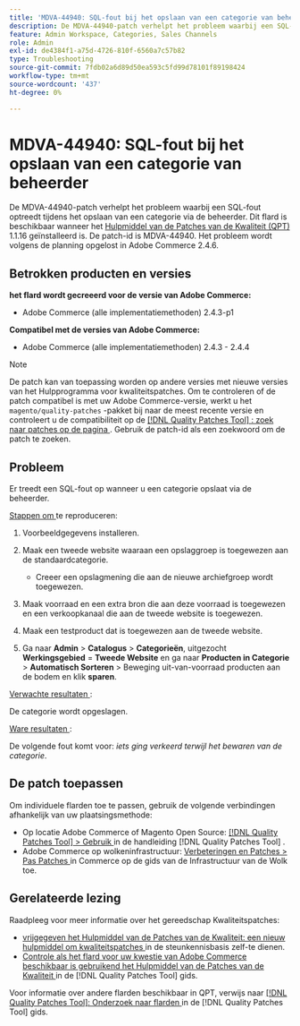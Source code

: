 ```yaml
---
title: 'MDVA-44940: SQL-fout bij het opslaan van een categorie van beheerder'
description: De MDVA-44940-patch verhelpt het probleem waarbij een SQL-fout optreedt tijdens het opslaan van een categorie via de beheerder. Deze patch is beschikbaar wanneer [Quality Patches Tool (QPT)] (https://experienceleague.adobe.com/en/docs/commerce-operations/tools/quality-patches-tool/quality-patches-tool-to-self-serve-quality-patches) 1.1.16 is geïnstalleerd. De patch-id is MDVA-44940. Het probleem wordt volgens de planning opgelost in Adobe Commerce 2.4.6.
feature: Admin Workspace, Categories, Sales Channels
role: Admin
exl-id: de4384f1-a75d-4726-810f-6560a7c57b82
type: Troubleshooting
source-git-commit: 7fdb02a6d89d50ea593c5fd99d78101f89198424
workflow-type: tm+mt
source-wordcount: '437'
ht-degree: 0%

---
```


# MDVA-44940: SQL-fout bij het opslaan van een categorie van beheerder

De MDVA-44940-patch verhelpt het probleem waarbij een SQL-fout optreedt tijdens het opslaan van een categorie via de beheerder. Dit flard is beschikbaar wanneer het [ Hulpmiddel van de Patches van de Kwaliteit (QPT) ](https://experienceleague.adobe.com/en/docs/commerce-operations/tools/quality-patches-tool/quality-patches-tool-to-self-serve-quality-patches) 1.1.16 geïnstalleerd is. De patch-id is MDVA-44940. Het probleem wordt volgens de planning opgelost in Adobe Commerce 2.4.6.

## Betrokken producten en versies

**het flard wordt gecreeerd voor de versie van Adobe Commerce:**

* Adobe Commerce (alle implementatiemethoden) 2.4.3-p1

**Compatibel met de versies van Adobe Commerce:**

* Adobe Commerce (alle implementatiemethoden) 2.4.3 - 2.4.4

>[!NOTE]
>
>De patch kan van toepassing worden op andere versies met nieuwe versies van het Hulpprogramma voor kwaliteitspatches. Om te controleren of de patch compatibel is met uw Adobe Commerce-versie, werkt u het `magento/quality-patches` -pakket bij naar de meest recente versie en controleert u de compatibiliteit op de [[!DNL Quality Patches Tool] : zoek naar patches op de pagina ](https://experienceleague.adobe.com/en/docs/commerce-operations/tools/quality-patches-tool/quality-patches-tool-to-self-serve-quality-patches) . Gebruik de patch-id als een zoekwoord om de patch te zoeken.

## Probleem

Er treedt een SQL-fout op wanneer u een categorie opslaat via de beheerder.

<u> Stappen om </u> te reproduceren:

1. Voorbeeldgegevens installeren.
1. Maak een tweede website waaraan een opslaggroep is toegewezen aan de standaardcategorie.

   * Creeer een opslagmening die aan de nieuwe archiefgroep wordt toegewezen.

1. Maak voorraad en een extra bron die aan deze voorraad is toegewezen en een verkoopkanaal die aan de tweede website is toegewezen.
1. Maak een testproduct dat is toegewezen aan de tweede website.
1. Ga naar **Admin** > **Catalogus** > **Categorieën**, uitgezocht **Werkingsgebied** = **Tweede Website** en ga naar **Producten in Categorie** > **Automatisch Sorteren** > Beweging uit-van-voorraad producten aan de bodem en klik **sparen**.

<u> Verwachte resultaten </u>:

De categorie wordt opgeslagen.

<u> Ware resultaten </u>:

De volgende fout komt voor: *iets ging verkeerd terwijl het bewaren van de categorie*.

## De patch toepassen

Om individuele flarden toe te passen, gebruik de volgende verbindingen afhankelijk van uw plaatsingsmethode:

* Op locatie Adobe Commerce of Magento Open Source: [[!DNL Quality Patches Tool] > Gebruik ](/help/tools/quality-patches-tool/usage.md) in de handleiding [!DNL Quality Patches Tool] .
* Adobe Commerce op wolkeninfrastructuur: [ Verbeteringen en Patches > Pas Patches ](https://experienceleague.adobe.com/docs/commerce-cloud-service/user-guide/develop/upgrade/apply-patches.html) in Commerce op de gids van de Infrastructuur van de Wolk toe.

## Gerelateerde lezing

Raadpleeg voor meer informatie over het gereedschap Kwaliteitspatches:

* [ vrijgegeven het Hulpmiddel van de Patches van de Kwaliteit: een nieuw hulpmiddel om kwaliteitspatches ](https://experienceleague.adobe.com/en/docs/commerce-operations/tools/quality-patches-tool/quality-patches-tool-to-self-serve-quality-patches) in de steunkennisbasis zelf-te dienen.
* [ Controle als het flard voor uw kwestie van Adobe Commerce beschikbaar is gebruikend het Hulpmiddel van de Patches van de Kwaliteit ](/help/tools/quality-patches-tool/patches-available-in-qpt/check-patch-for-magento-issue-with-magento-quality-patches.md) in de [!DNL Quality Patches Tool] gids.

Voor informatie over andere flarden beschikbaar in QPT, verwijs naar [[!DNL Quality Patches Tool]: Onderzoek naar flarden ](https://experienceleague.adobe.com/tools/commerce-quality-patches/index.html) in de [!DNL Quality Patches Tool] gids.
